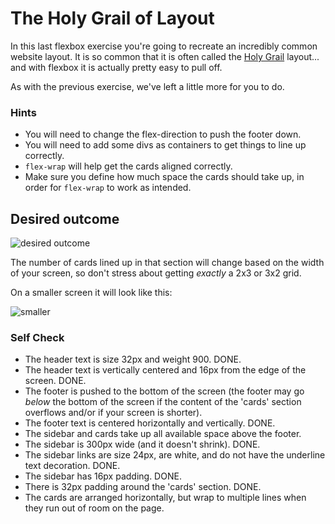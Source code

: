 # The Holy Grail of Layout

In this last flexbox exercise you're going to recreate an incredibly common website layout. It is so common that it is often called the [Holy Grail](https://www.google.com/search?q=holy+grail+layout&tbm=isch&sclient=img) layout... and with flexbox it is actually pretty easy to pull off.

As with the previous exercise, we've left a little more for you to do.

### Hints

- You will need to change the flex-direction to push the footer down.
- You will need to add some divs as containers to get things to line up correctly.
- `flex-wrap` will help get the cards aligned correctly.
- Make sure you define how much space the cards should take up, in order for `flex-wrap` to work as intended.

## Desired outcome

![desired outcome](./desired-outcome.png)

The number of cards lined up in that section will change based on the width of your screen, so don't stress about getting _exactly_ a 2x3 or 3x2 grid.

On a smaller screen it will look like this:

![smaller](./desired-outcome-smaller.png)

### Self Check

- The header text is size 32px and weight 900. DONE.
- The header text is vertically centered and 16px from the edge of the screen. DONE.
- The footer is pushed to the bottom of the screen (the footer may go _below_ the bottom of the screen if the content of the 'cards' section overflows and/or if your screen is shorter).
- The footer text is centered horizontally and vertically. DONE.
- The sidebar and cards take up all available space above the footer.
- The sidebar is 300px wide (and it doesn't shrink). DONE.
- The sidebar links are size 24px, are white, and do not have the underline text decoration. DONE.
- The sidebar has 16px padding. DONE.
- There is 32px padding around the 'cards' section. DONE.
- The cards are arranged horizontally, but wrap to multiple lines when they run out of room on the page.
